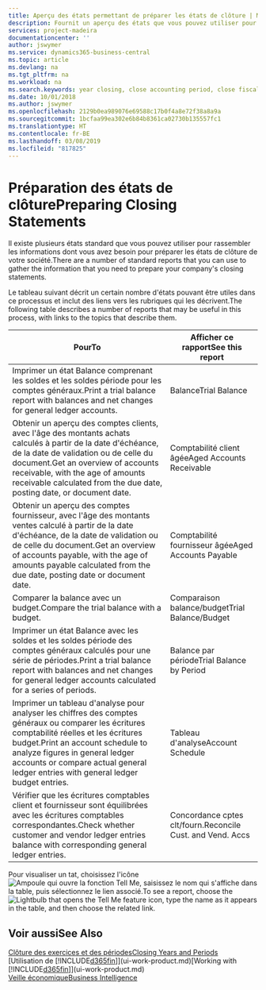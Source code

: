 ```yaml
---
title: Aperçu des états permettant de préparer les états de clôture | Microsoft Docs
description: Fournit un aperçu des états que vous pouvez utiliser pour rassembler les informations pour préparer les états de clôture de votre société à la fin de l'année fiscale.
services: project-madeira
documentationcenter: ''
author: jswymer
ms.service: dynamics365-business-central
ms.topic: article
ms.devlang: na
ms.tgt_pltfrm: na
ms.workload: na
ms.search.keywords: year closing, close accounting period, close fiscal year, aging, creditor payments, vendor payments, assets, liabilities, equity, analysis, reporting, financial report, business intelligence, BI, Power Bi, KPI
ms.date: 10/01/2018
ms.author: jswymer
ms.openlocfilehash: 2129b0ea989076e69588c17b0f4a8e72f38a8a9a
ms.sourcegitcommit: 1bcfaa99ea302e6b84b8361ca02730b135557fc1
ms.translationtype: HT
ms.contentlocale: fr-BE
ms.lasthandoff: 03/08/2019
ms.locfileid: "817825"
---
```

# <a name="preparing-closing-statements"></a><span data-ttu-id="bd647-103">Préparation des états de clôture</span><span class="sxs-lookup"><span data-stu-id="bd647-103">Preparing Closing Statements</span></span>
<span data-ttu-id="bd647-104">Il existe plusieurs états standard que vous pouvez utiliser pour rassembler les informations dont vous avez besoin pour préparer les états de clôture de votre société.</span><span class="sxs-lookup"><span data-stu-id="bd647-104">There are a number of standard reports that you can use to gather the information that you need to prepare your company's closing statements.</span></span>

<span data-ttu-id="bd647-105">Le tableau suivant décrit un certain nombre d'états pouvant être utiles dans ce processus et inclut des liens vers les rubriques qui les décrivent.</span><span class="sxs-lookup"><span data-stu-id="bd647-105">The following table describes a number of reports that may be useful in this process, with links to the topics that describe them.</span></span>

| <span data-ttu-id="bd647-106">Pour</span><span class="sxs-lookup"><span data-stu-id="bd647-106">To</span></span> | <span data-ttu-id="bd647-107">Afficher ce rapport</span><span class="sxs-lookup"><span data-stu-id="bd647-107">See this report</span></span> |
| --- | --- |
| <span data-ttu-id="bd647-108">Imprimer un état Balance comprenant les soldes et les soldes période pour les comptes généraux.</span><span class="sxs-lookup"><span data-stu-id="bd647-108">Print a trial balance report with balances and net changes for general ledger accounts.</span></span> |<span data-ttu-id="bd647-109">Balance</span><span class="sxs-lookup"><span data-stu-id="bd647-109">Trial Balance</span></span> |
| <span data-ttu-id="bd647-110">Obtenir un aperçu des comptes clients, avec l'âge des montants achats calculés à partir de la date d'échéance, de la date de validation ou de celle du document.</span><span class="sxs-lookup"><span data-stu-id="bd647-110">Get an overview of accounts receivable, with the age of amounts receivable calculated from the due date, posting date, or document date.</span></span> |<span data-ttu-id="bd647-111">Comptabilité client âgée</span><span class="sxs-lookup"><span data-stu-id="bd647-111">Aged Accounts Receivable</span></span> |
| <span data-ttu-id="bd647-112">Obtenir un aperçu des comptes fournisseur, avec l'âge des montants ventes calculé à partir de la date d'échéance, de la date de validation ou de celle du document.</span><span class="sxs-lookup"><span data-stu-id="bd647-112">Get an overview of accounts payable, with the age of amounts payable calculated from the due date, posting date or document date.</span></span> |<span data-ttu-id="bd647-113">Comptabilité fournisseur âgée</span><span class="sxs-lookup"><span data-stu-id="bd647-113">Aged Accounts Payable</span></span> |
| <span data-ttu-id="bd647-114">Comparer la balance avec un budget.</span><span class="sxs-lookup"><span data-stu-id="bd647-114">Compare the trial balance with a budget.</span></span> |<span data-ttu-id="bd647-115">Comparaison balance/budget</span><span class="sxs-lookup"><span data-stu-id="bd647-115">Trial Balance/Budget</span></span> |
| <span data-ttu-id="bd647-116">Imprimer un état Balance avec les soldes et les soldes période des comptes généraux calculés pour une série de périodes.</span><span class="sxs-lookup"><span data-stu-id="bd647-116">Print a trial balance report with balances and net changes for general ledger accounts calculated for a series of periods.</span></span> |<span data-ttu-id="bd647-117">Balance par période</span><span class="sxs-lookup"><span data-stu-id="bd647-117">Trial Balance by Period</span></span> |
| <span data-ttu-id="bd647-118">Imprimer un tableau d'analyse pour analyser les chiffres des comptes généraux ou comparer les écritures comptabilité réelles et les écritures budget.</span><span class="sxs-lookup"><span data-stu-id="bd647-118">Print an account schedule to analyze figures in general ledger accounts or compare actual general ledger entries with general ledger budget entries.</span></span> |<span data-ttu-id="bd647-119">Tableau d'analyse</span><span class="sxs-lookup"><span data-stu-id="bd647-119">Account Schedule</span></span> |
| <span data-ttu-id="bd647-120">Vérifier que les écritures comptables client et fournisseur sont équilibrées avec les écritures comptables correspondantes.</span><span class="sxs-lookup"><span data-stu-id="bd647-120">Check whether customer and vendor ledger entries balance with corresponding general ledger entries.</span></span> |<span data-ttu-id="bd647-121">Concordance cptes clt/fourn.</span><span class="sxs-lookup"><span data-stu-id="bd647-121">Reconcile Cust. and Vend. Accs</span></span> |

<span data-ttu-id="bd647-122">Pour visualiser un tat, choisissez l'icône ![Ampoule qui ouvre la fonction Tell Me](media/ui-search/search_small.png "Dites-moi ce que vous voulez faire"), saisissez le nom qui s'affiche dans la table, puis sélectionnez le lien associé.</span><span class="sxs-lookup"><span data-stu-id="bd647-122">To see a report, choose the ![Lightbulb that opens the Tell Me feature](media/ui-search/search_small.png "Tell me what you want to do") icon, type the name as it appears in the table, and then choose the related link.</span></span>

## <a name="see-also"></a><span data-ttu-id="bd647-123">Voir aussi</span><span class="sxs-lookup"><span data-stu-id="bd647-123">See Also</span></span>
[<span data-ttu-id="bd647-124">Clôture des exercices et des périodes</span><span class="sxs-lookup"><span data-stu-id="bd647-124">Closing Years and Periods</span></span>](year-close-years-periods.md)  
<span data-ttu-id="bd647-125">[Utilisation de [!INCLUDE[d365fin](includes/d365fin_md.md)]](ui-work-product.md)</span><span class="sxs-lookup"><span data-stu-id="bd647-125">[Working with [!INCLUDE[d365fin](includes/d365fin_md.md)]](ui-work-product.md)</span></span>  
[<span data-ttu-id="bd647-126">Veille économique</span><span class="sxs-lookup"><span data-stu-id="bd647-126">Business Intelligence</span></span>](bi.md)
